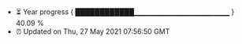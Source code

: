 - ⏳ Year progress { ████████████▁▁▁▁▁▁▁▁▁▁▁▁▁▁▁▁▁▁ } 40.09 %
- ⏰ Updated on Thu, 27 May 2021 07:56:50 GMT

